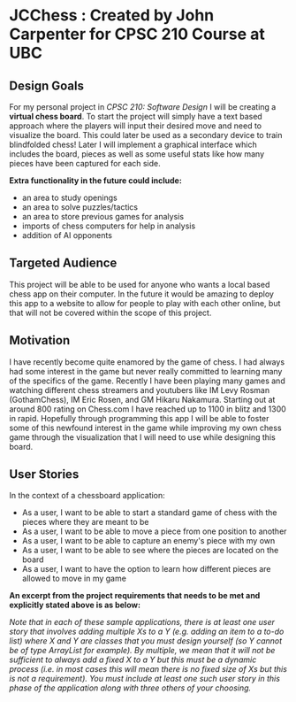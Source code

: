 # JCChess : Created by John Carpenter for CPSC 210 Course at UBC

## Design Goals


For my personal project in *CPSC 210: Software Design* I will be creating a **virtual chess board**.
To start the project will simply have a text based approach where the players will input their desired
move and need to visualize the board. This could later be used as a secondary device to train blindfolded
chess! Later I will implement a graphical interface which includes the board, pieces as well as some
useful stats like how many pieces have been captured for each side. 

**Extra functionality in the future could include:**
 - an area to study openings
 - an area to solve puzzles/tactics
 - an area to store previous games for analysis
 - imports of chess computers for help in analysis
 - addition of AI opponents

## Targeted Audience
This project will be able to be used for anyone who wants a local based chess app on their computer. In
the future it would be amazing to deploy this app to a website to allow for people to play with each other
online, but that will not be covered within the scope of this project. 

## Motivation

I have recently become quite enamored by the game of chess. I had always had some interest in the game
but never really committed to learning many of the specifics of the game. Recently I have been playing
many games and watching different chess streamers and youtubers like IM Levy Rosman (GothamChess), 
IM Eric Rosen, and GM Hikaru Nakamura. Starting out at around 800 rating on Chess.com I have reached up
to 1100 in blitz and 1300 in rapid. Hopefully through programming this app I will be able to foster 
some of this newfound interest in the game while improving my own chess game through the visualization 
that I will need to use while designing this board.

## User Stories

In the context of a chessboard application:
 - As a user, I want to be able to start a standard game of chess with the pieces where they are meant to be
 - As a user, I want to be able to move a piece from one position to another
 - As a user, I want to be able to capture an enemy's piece with my own
 - As a user, I want to be able to see where the pieces are located on the board
 - As a user, I want to have the option to learn how different pieces are allowed to move in my game
 
 **An excerpt from the project requirements that needs to be met and explicitly stated above is as below:**
 
 *Note that in each of these sample applications, there is at least one user story that involves adding multiple Xs to 
 a Y (e.g. adding an item to a to-do list) where X and Y are classes that you must design yourself (so Y cannot be of
 type ArrayList<E> for example). By multiple, we mean that it will not be sufficient to always add a fixed X to a Y but
  this must be a dynamic process (i.e. in most cases this will mean there is no fixed size of Xs but this is not a 
  requirement). You must include at least one such user story in this phase of the application along with three others
  of your choosing.*